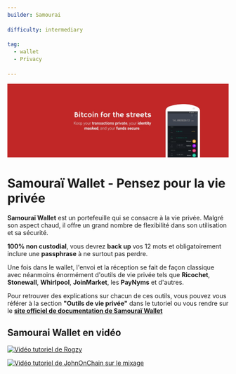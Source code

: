 ```yaml
---
builder: Samourai

difficulty: intermediary

tag: 
  - wallet
  - Privacy 

---
```


![Samourai Wallet](assets/0.jpeg)
# Samouraï Wallet - Pensez pour la vie privée 

**Samouraï Wallet** est un portefeuille qui se consacre à la vie privée. Malgré son aspect chaud, il offre un grand nombre de flexibilité dans son utilisation et sa sécurité.

**100% non custodial**, vous devrez **back up** vos 12 mots et obligatoirement inclure une **passphrase** à ne surtout pas perdre.

Une fois dans le wallet, l'envoi et la réception se fait de façon classique avec néanmoins énormément d'outils de vie privée tels que **Ricochet**, **Stonewall**, **Whirlpool**, **JoinMarket**, les **PayNyms** et d'autres.

Pour retrouver des explications sur chacun de ces outils, vous pouvez vous référer à la section **"Outils de vie privée"** dans le tutoriel ou vous rendre sur le [**site officiel de documentation de Samouraï Wallet**](https://docs.samourai.io/)


## Samourai Wallet en vidéo

[![Vidéo tutoriel de Rogzy](https://www.youtube.com/watch?v=qVRMAAjNN1w)](https://www.youtube.com/watch?v=qVRMAAjNN1w)

[![Vidéo tutoriel de JohnOnChain sur le mixage](https://www.youtube.com/watch?v=kS6iC_ovarQ&t=1s)](https://www.youtube.com/watch?v=kS6iC_ovarQ&t=1s)

